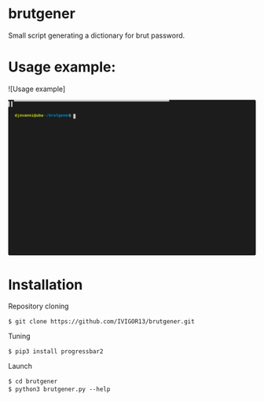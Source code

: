 # brutgener
Small script generating a dictionary for brut password.

# Usage example: 
![Usage example]<p><img src='example_anim.svg'></p>

# Installation

Repository cloning
```
$ git clone https://github.com/IVIGOR13/brutgener.git
```
Tuning
```
$ pip3 install progressbar2
```
Launch
```
$ cd brutgener
$ python3 brutgener.py --help
```
